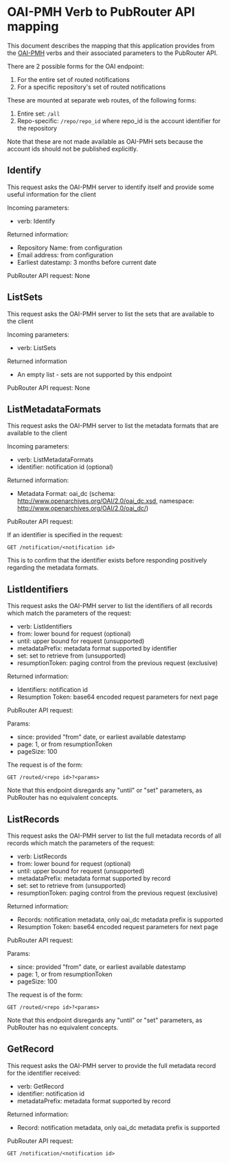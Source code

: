 # OAI-PMH Verb to PubRouter API mapping

This document describes the mapping that this application provides from the [OAI-PMH](http://www.openarchives.org/OAI/openarchivesprotocol.html) verbs and their associated parameters
to the PubRouter API.

There are 2 possible forms for the OAI endpoint:

1. For the entire set of routed notifications
2. For a specific repository's set of routed notifications

These are mounted at separate web routes, of the following forms:

1. Entire set: `/all`
2. Repo-specific: `/repo/repo_id` where repo_id is the account identifier for the repository

Note that these are not made available as OAI-PMH sets because the account ids should not be published explicitly.

## Identify

This request asks the OAI-PMH server to identify itself and provide some useful information for the client

Incoming parameters:

* verb: Identify

Returned information:

* Repository Name: from configuration
* Email address: from configuration
* Earliest datestamp: 3 months before current date

PubRouter API request: None

## ListSets

This request asks the OAI-PMH server to list the sets that are available to the client

Incoming parameters:

* verb: ListSets

Returned information

* An empty list - sets are not supported by this endpoint

PubRouter API request: None

## ListMetadataFormats

This request asks the OAI-PMH server to list the metadata formats that are available to the client

Incoming parameters:

* verb: ListMetadataFormats
* identifier: notification id (optional)

Returned information:

* Metadata Format: oai_dc (schema: http://www.openarchives.org/OAI/2.0/oai_dc.xsd, namespace: http://www.openarchives.org/OAI/2.0/oai_dc/)

PubRouter API request: 

If an identifier is specified in the request:

    GET /notification/<notification id>

This is to confirm that the identifier exists before responding positively regarding the metadata formats.

## ListIdentifiers

This request asks the OAI-PMH server to list the identifiers of all records which match the parameters of the request:

* verb: ListIdentifiers
* from: lower bound for request (optional)
* until: upper bound for request (unsupported)
* metadataPrefix: metadata format supported by identifier
* set: set to retrieve from (unsupported)
* resumptionToken: paging control from the previous request (exclusive)

Returned information:

* Identifiers: notification id
* Resumption Token: base64 encoded request parameters for next page

PubRouter API request:

Params:

* since: provided "from" date, or earliest available datestamp
* page: 1, or from resumptionToken
* pageSize: 100

The request is of the form:

    GET /routed/<repo id>?<params>

Note that this endpoint disregards any "until" or "set" parameters, as PubRouter has no equivalent concepts.


## ListRecords

This request asks the OAI-PMH server to list the full metadata records of all records which match the parameters of the request:

* verb: ListRecords
* from: lower bound for request (optional)
* until: upper bound for request (unsupported)
* metadataPrefix: metadata format supported by record
* set: set to retrieve from (unsupported)
* resumptionToken: paging control from the previous request (exclusive)

Returned information:

* Records: notification metadata, only oai_dc metadata prefix is supported
* Resumption Token: base64 encoded request parameters for next page

PubRouter API request:

Params:

* since: provided "from" date, or earliest available datestamp
* page: 1, or from resumptionToken
* pageSize: 100

The request is of the form:

    GET /routed/<repo id>?<params>

Note that this endpoint disregards any "until" or "set" parameters, as PubRouter has no equivalent concepts.


## GetRecord

This request asks the OAI-PMH server to provide the full metadata record for the identifier received:

* verb: GetRecord
* identifier: notification id
* metadataPrefix: metadata format supported by record

Returned information:

* Record: notification metadata, only oai_dc metadata prefix is supported

PubRouter API request:

    GET /notification/<notification id>

